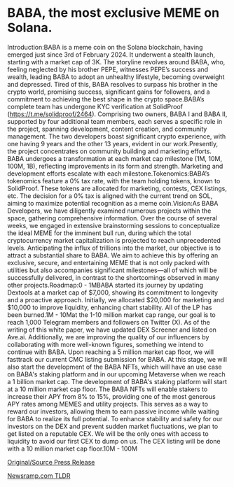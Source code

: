 # BABA, the most exclusive MEME on Solana.

Introduction:BABA is a meme coin on the Solana blockchain, having emerged just since 3rd of February 2024. It underwent a stealth launch, starting with a market cap of 3K. The storyline revolves around BABA, who, feeling neglected by his brother PEPE, witnesses PEPE’s success and wealth, leading BABA to adopt an unhealthy lifestyle, becoming overweight and depressed. Tired of this, BABA resolves to surpass his brother in the crypto world, promising success, significant gains for followers, and a commitment to achieving the best shape in the crypto space.BABA’s complete team has undergone KYC verification at SolidProof (https://t.me/solidproof/2464). Comprising two owners, BABA I and BABA II, supported by four additional team members, each serves a specific role in the project, spanning development, content creation, and community management. The two developers boast significant crypto experience, with one having 9 years and the other 13 years, evident in our work.Presently, the project concentrates on community building and marketing efforts. BABA undergoes a transformation at each market cap milestone (1M, 10M, 100M, 1B), reflecting improvements in its form and strength. Marketing and development efforts escalate with each milestone.Tokenomics:BABA’s tokenomics feature a 0% tax rate, with the team holding tokens, known to SolidProof. These tokens are allocated for marketing, contests, CEX listings, etc. The decision for a 0% tax is aligned with the current trend on SOL, aiming to maximize potential recognition as a meme coin.Vision:As BABA Developers, we have diligently examined numerous projects within the space, gathering comprehensive information. Over the course of several weeks, we engaged in extensive brainstorming sessions to conceptualize the ideal MEME for the imminent bull run, during which the total cryptocurrency market capitalization is projected to reach unprecedented levels. Anticipating the influx of trillions into the market, our objective is to attract a substantial share to BABA. We aim to achieve this by offering an exclusive, secure, and entertaining MEME that is not only packed with utilities but also accompanies significant milestones—all of which will be successfully delivered, in contrast to the shortcomings observed in many other projects.Roadmap:0 - 1MBABA started its journey by updating Dextools at a market cap of $7,000, showing its commitment to longevity and a proactive approach. Initially, we allocated $20,000 for marketing and $10,000 to improve liquidity, enhancing chart stability. All of the LP has been burned.1M - 10Mat the 1-10 million market cap range, our goal is to reach 1,000 Telegram members and followers on Twitter (X). As of the writing of this white paper, we have updated DEX Screener and listed on Ave.ai. Additionally, we are improving the quality of our influencers by collaborating with more well-known figures, something we intend to continue with BABA. Upon reaching a 5 million market cap floor, we will fasttrack our current CMC listing submission for BABA. At this stage, we will also start the development of the BABA NFTs, which will have an use case on BABA's staking platform and in our upcoming Metaverse when we reach a 1 billion market cap. The development of BABA's staking platform will start at a 10 million market cap floor. The BABA NFTs will enable stakers to increase their APY from 8% to 15%, providing one of the most generous APY rates among MEMES and utility projects. This serves as a way to reward our investors, allowing them to earn passive income while waiting for BABA to realize its full potential. To enhance stability and safety for our investors on the DEX and prevent sudden market fluctuations, we plan to get listed on a reputable CEX. We will be the only ones with access to liquidity to avoid our first CEX to dump on us. The CEX listing will be done with a 10 million market cap floor.10M - 100M 

[Original/Source Press Release](https://blockchainwire.io/press-release/baba-the-most-exclusive-meme-on-solana) 

[Newsramp.com TLDR](https://newsramp.com/None) 